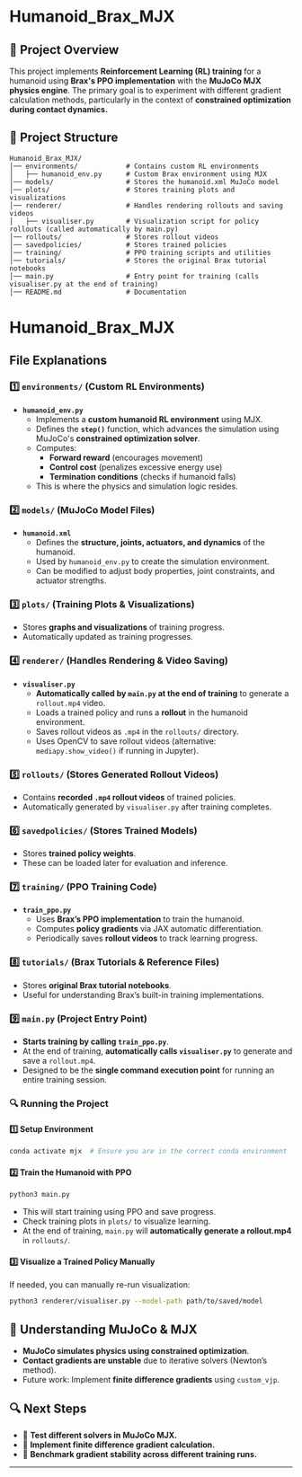 # Humanoid_Brax_MJX

## 🚀 Project Overview
This project implements **Reinforcement Learning (RL) training** for a humanoid using **Brax's PPO implementation** with the **MuJoCo MJX physics engine**. The primary goal is to experiment with different gradient calculation methods, particularly in the context of **constrained optimization during contact dynamics.**

## 📂 Project Structure

```
Humanoid_Brax_MJX/
│── environments/            # Contains custom RL environments
│   ├── humanoid_env.py      # Custom Brax environment using MJX
│── models/                  # Stores the humanoid.xml MuJoCo model
│── plots/                   # Stores training plots and visualizations
│── renderer/                # Handles rendering rollouts and saving videos
│   ├── visualiser.py        # Visualization script for policy rollouts (called automatically by main.py)
│── rollouts/                # Stores rollout videos
│── savedpolicies/           # Stores trained policies
│── training/                # PPO training scripts and utilities
│── tutorials/               # Stores the original Brax tutorial notebooks
│── main.py                  # Entry point for training (calls visualiser.py at the end of training)
│── README.md                # Documentation
```
# Humanoid_Brax_MJX


## File Explanations

### **1️⃣ `environments/`** (Custom RL Environments)
- **`humanoid_env.py`**
  - Implements a **custom humanoid RL environment** using MJX.
  - Defines the **`step()`** function, which advances the simulation using MuJoCo's **constrained optimization solver**.
  - Computes:
    - **Forward reward** (encourages movement)
    - **Control cost** (penalizes excessive energy use)
    - **Termination conditions** (checks if humanoid falls)
  - This is where the physics and simulation logic resides.

### **2️⃣ `models/`** (MuJoCo Model Files)
- **`humanoid.xml`**
  - Defines the **structure, joints, actuators, and dynamics** of the humanoid.
  - Used by `humanoid_env.py` to create the simulation environment.
  - Can be modified to adjust body properties, joint constraints, and actuator strengths.

### **3️⃣ `plots/`** (Training Plots & Visualizations)
- Stores **graphs and visualizations** of training progress.
- Automatically updated as training progresses.

### **4️⃣ `renderer/`** (Handles Rendering & Video Saving)
- **`visualiser.py`**
  - **Automatically called by `main.py` at the end of training** to generate a `rollout.mp4` video.
  - Loads a trained policy and runs a **rollout** in the humanoid environment.
  - Saves rollout videos as `.mp4` in the `rollouts/` directory.
  - Uses OpenCV to save rollout videos (alternative: `mediapy.show_video()` if running in Jupyter).

### **5️⃣ `rollouts/`** (Stores Generated Rollout Videos)
- Contains **recorded `.mp4` rollout videos** of trained policies.
- Automatically generated by `visualiser.py` after training completes.

### **6️⃣ `savedpolicies/`** (Stores Trained Models)
- Stores **trained policy weights**.
- These can be loaded later for evaluation and inference.

### **7️⃣ `training/`** (PPO Training Code)
- **`train_ppo.py`**
  - Uses **Brax’s PPO implementation** to train the humanoid.
  - Computes **policy gradients** via JAX automatic differentiation.
  - Periodically saves **rollout videos** to track learning progress.

### **8️⃣ `tutorials/`** (Brax Tutorials & Reference Files)
- Stores **original Brax tutorial notebooks**.
- Useful for understanding Brax’s built-in training implementations.

### **9️⃣ `main.py`** (Project Entry Point)
- **Starts training by calling `train_ppo.py`**.
- At the end of training, **automatically calls `visualiser.py`** to generate and save a `rollout.mp4`.
- Designed to be the **single command execution point** for running an entire training session.

### **🔍 Running the Project**

#### **1️⃣ Setup Environment**
```bash
conda activate mjx  # Ensure you are in the correct conda environment
```

#### **2️⃣ Train the Humanoid with PPO**
```bash
python3 main.py
```
- This will start training using PPO and save progress.
- Check training plots in `plots/` to visualize learning.
- At the end of training, `main.py` will **automatically generate a rollout.mp4** in `rollouts/`.

#### **3️⃣ Visualize a Trained Policy Manually**
If needed, you can manually re-run visualization:
```bash
python3 renderer/visualiser.py --model-path path/to/saved/model
```

## 📖 Understanding MuJoCo & MJX
- **MuJoCo simulates physics using constrained optimization**.
- **Contact gradients are unstable** due to iterative solvers (Newton’s method).
- Future work: Implement **finite difference gradients** using `custom_vjp`.

## 🔍 Next Steps
- 🔲 **Test different solvers in MuJoCo MJX.**
- 🔲 **Implement finite difference gradient calculation.**
- 🔲 **Benchmark gradient stability across different training runs.**

---

